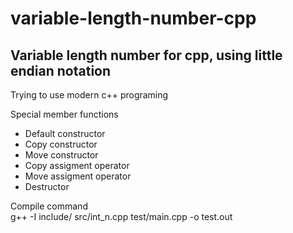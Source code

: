# variable-length-number-cpp
## Variable length number for cpp, using little endian notation
Trying to use modern c++ programing  

Special member functions  
- Default constructor
- Copy constructor
- Move constructor
- Copy assigment operator
- Move assigment operator
- Destructor  
  
Compile command  
g++ -I include/ src/int_n.cpp test/main.cpp -o test.out